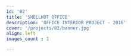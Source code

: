 ```yaml
---
id: '02'
title: 'SHELLHUT OFFICE'
description: 'OFFICE INTERIOR PROJECT - 2016'
cover: '/projects/02/banner.jpg'
align: left
images_count : 1

---
```

